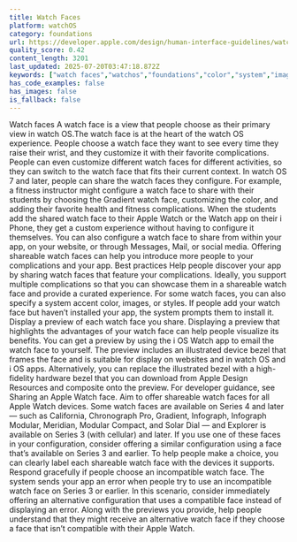 ```yaml
---
title: Watch Faces
platform: watchOS
category: foundations
url: https://developer.apple.com/design/human-interface-guidelines/watch-faces
quality_score: 0.42
content_length: 3201
last_updated: 2025-07-20T03:47:18.872Z
keywords: ["watch faces","watchos","foundations","color","system","images","design"]
has_code_examples: false
has_images: false
is_fallback: false
---
```


Watch faces A watch face is a view that people choose as their primary view in watch OS.The watch face is at the heart of the watch OS experience. People choose a watch face they want to see every time they raise their wrist, and they customize it with their favorite complications. People can even customize different watch faces for different activities, so they can switch to the watch face that fits their current context. In watch OS 7 and later, people can share the watch faces they configure. For example, a fitness instructor might configure a watch face to share with their students by choosing the Gradient watch face, customizing the color, and adding their favorite health and fitness complications. When the students add the shared watch face to their Apple Watch or the Watch app on their i Phone, they get a custom experience without having to configure it themselves. You can also configure a watch face to share from within your app, on your website, or through Messages, Mail, or social media. Offering shareable watch faces can help you introduce more people to your complications and your app. Best practices Help people discover your app by sharing watch faces that feature your complications. Ideally, you support multiple complications so that you can showcase them in a shareable watch face and provide a curated experience. For some watch faces, you can also specify a system accent color, images, or styles. If people add your watch face but haven’t installed your app, the system prompts them to install it. Display a preview of each watch face you share. Displaying a preview that highlights the advantages of your watch face can help people visualize its benefits. You can get a preview by using the i OS Watch app to email the watch face to yourself. The preview includes an illustrated device bezel that frames the face and is suitable for display on websites and in watch OS and i OS apps. Alternatively, you can replace the illustrated bezel with a high-fidelity hardware bezel that you can download from Apple Design Resources and composite onto the preview. For developer guidance, see Sharing an Apple Watch face. Aim to offer shareable watch faces for all Apple Watch devices. Some watch faces are available on Series 4 and later — such as California, Chronograph Pro, Gradient, Infograph, Infograph Modular, Meridian, Modular Compact, and Solar Dial — and Explorer is available on Series 3 (with cellular) and later. If you use one of these faces in your configuration, consider offering a similar configuration using a face that’s available on Series 3 and earlier. To help people make a choice, you can clearly label each shareable watch face with the devices it supports. Respond gracefully if people choose an incompatible watch face. The system sends your app an error when people try to use an incompatible watch face on Series 3 or earlier. In this scenario, consider immediately offering an alternative configuration that uses a compatible face instead of displaying an error. Along with the previews you provide, help people understand that they might receive an alternative watch face if they choose a face that isn’t compatible with their Apple Watch.